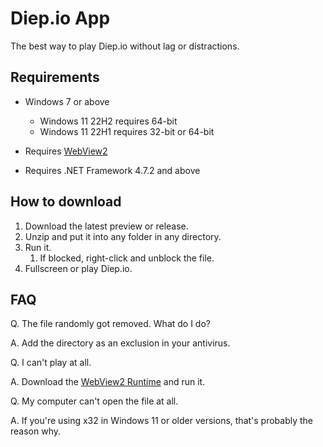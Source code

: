 # Diep.io App

The best way to play Diep.io without lag or distractions.

## Requirements

- Windows 7 or above
  - Windows 11 22H2 requires 64-bit
  - Windows 11 22H1 requires 32-bit or 64-bit

- Requires [WebView2](https://msedge.sf.dl.delivery.mp.microsoft.com/filestreamingservice/files/c37ab6cc-86af-417e-a4d5-f9bfa9815bd6/MicrosoftEdgeWebView2RuntimeInstallerX86.exe)
- Requires .NET Framework 4.7.2 and above

## How to download

1. Download the latest preview or release.
2. Unzip and put it into any folder in any directory.
3. Run it.
   1. If blocked, right-click and unblock the file.
4. Fullscreen or play Diep.io.

## FAQ

Q. The file randomly got removed. What do I do?

A. Add the directory as an exclusion in your antivirus.

Q. I can't play at all.

A. Download the [WebView2 Runtime](https://msedge.sf.dl.delivery.mp.microsoft.com/filestreamingservice/files/c37ab6cc-86af-417e-a4d5-f9bfa9815bd6/MicrosoftEdgeWebView2RuntimeInstallerX86.exe) and run it.

Q. My computer can't open the file at all.

A. If you're using x32 in Windows 11 or older versions, that's probably the reason why.
